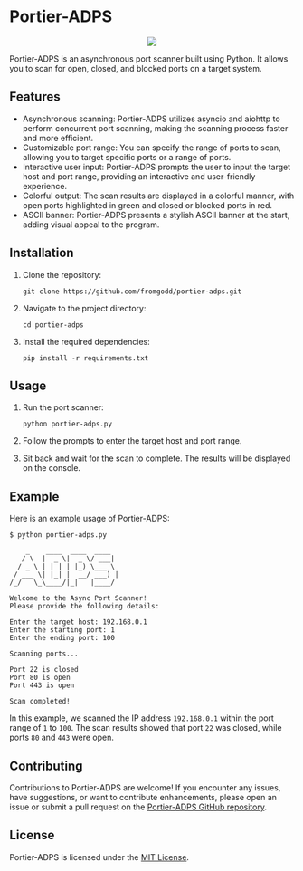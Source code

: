 # Portier-ADPS

<p align="center">
   <img src="https://github.com/fromgodd/portier-adps/assets/97128346/3e400d10-1247-45a3-ac31-fc56f8aa1073">
</p>

Portier-ADPS is an asynchronous port scanner built using Python. It allows you to scan for open, closed, and blocked ports on a target system.

## Features

- Asynchronous scanning: Portier-ADPS utilizes asyncio and aiohttp to perform concurrent port scanning, making the scanning process faster and more efficient.
- Customizable port range: You can specify the range of ports to scan, allowing you to target specific ports or a range of ports.
- Interactive user input: Portier-ADPS prompts the user to input the target host and port range, providing an interactive and user-friendly experience.
- Colorful output: The scan results are displayed in a colorful manner, with open ports highlighted in green and closed or blocked ports in red.
- ASCII banner: Portier-ADPS presents a stylish ASCII banner at the start, adding visual appeal to the program.

## Installation

1. Clone the repository:

   ```
   git clone https://github.com/fromgodd/portier-adps.git
   ```

2. Navigate to the project directory:

   ```
   cd portier-adps
   ```

3. Install the required dependencies:

   ```
   pip install -r requirements.txt
   ```

## Usage

1. Run the port scanner:

   ```
   python portier-adps.py
   ```

2. Follow the prompts to enter the target host and port range.

3. Sit back and wait for the scan to complete. The results will be displayed on the console.

## Example

Here is an example usage of Portier-ADPS:

```
$ python portier-adps.py

    _    ____  ____  ____  
   / \  |  _ \|  _ \/ ___| 
  / _ \ | | | | |_) \___ \ 
 / ___ \| |_| |  __/ ___) |
/_/   \_\____/|_|   |____/ 

Welcome to the Async Port Scanner!
Please provide the following details:

Enter the target host: 192.168.0.1
Enter the starting port: 1
Enter the ending port: 100

Scanning ports...

Port 22 is closed
Port 80 is open
Port 443 is open

Scan completed!

```

In this example, we scanned the IP address `192.168.0.1` within the port range of `1` to `100`. The scan results showed that port `22` was closed, while ports `80` and `443` were open.

## Contributing

Contributions to Portier-ADPS are welcome! If you encounter any issues, have suggestions, or want to contribute enhancements, please open an issue or submit a pull request on the [Portier-ADPS GitHub repository](https://github.com/fromgodd/portier-adps).

## License

Portier-ADPS is licensed under the [MIT License](LICENSE).
